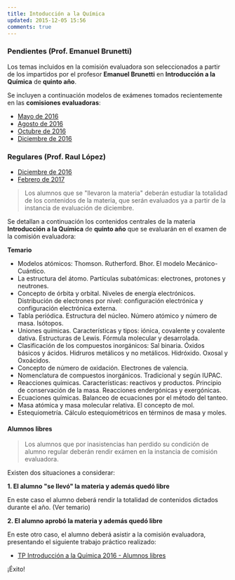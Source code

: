 ```yaml
---
title: Intoducción a la Química
updated: 2015-12-05 15:56
comments: true
---
```


### Pendientes (Prof. Emanuel Brunetti) 

Los temas incluidos en la comisión evaluadora son seleccionados a partir de los impartidos por el profesor **Emanuel Brunetti** en **Introducción a la Química** de **quinto año**. 

Se incluyen a continuación modelos de exámenes tomados recientemente en las **comisiones evaluadoras**: 

* [Mayo de 2016](../docs/sanjose/5iqui/brunetti/2016_05_16_com_eva_int_quimica_brunetti.pdf)
* [Agosto de 2016](../docs/sanjose/5iqui/brunetti/2016_08_01_com_eva_int_quimica_brunetti.pdf)
* [Octubre de 2016](../docs/sanjose/5iqui/brunetti/2016_10_com_eva_int_quimica_brunetti.pdf)
* [Diciembre de 2016](../docs/sanjose/5iqui/brunetti/2016_12_06_com_eva_int_quimica_brunetti.pdf)

### Regulares (Prof. Raul López)

* [Diciembre de 2016](../docs/sanjose/5iqui/lopez/regulares/2016_12_com_eval_int_quimica_5to.pdf)
* [Febrero de 2017](../docs/sanjose/5iqui/lopez/regulares/2017_02_23_com_eval_int_quimica.pdf)


> Los alumnos que se "llevaron la materia" deberán estudiar la totalidad de los contenidos de la materia, que serán evaluados ya a partir de la instancia de evaluación de diciembre. 

Se detallan a continuación los contenidos centrales de la materia **Introducción a la Química** de **quinto año** que se evaluarán en el examen de la comisión evaluadora: 

**Temario**

* Modelos atómicos: Thomson. Rutherford. Bhor. El modelo Mecánico-Cuántico. 
* La estructura del átomo. Partículas subatómicas: electrones, protones y neutrones. 
* Concepto de órbita y orbital. Niveles de energía electrónicos. Distribución de electrones por nivel: configuración electrónica y configuración electrónica externa. 
* Tabla periódica. Estructura del núcleo. Número atómico y número de masa. Isótopos.
* Uniones químicas. Características y tipos: iónica, covalente y covalente dativa. Estructuras de Lewis. Fórmula molecular y desarrolada.
* Clasificación de los compuestos inorgánicos: Sal binaria. Óxidos básicos y ácidos. Hidruros metálicos y no metálicos. Hidróxido. Oxosal y Oxoácidos. 
* Concepto de número de oxidación. Electrones de valencia.
* Nomenclatura de compuestos inorgánicos. Tradicional y según IUPAC. 
* Reacciones químicas. Características: reactivos y productos. Principio de conservación de la masa. Reacciones endergónicas y exergónicas.
* Ecuaciones químicas. Balanceo de ecuaciones por el método del tanteo. 
* Masa atómica y masa molecular relativa. El concepto de mol. 
* Estequiometría. Cálculo estequiométricos en términos de masa y moles. 


#### Alumnos libres

>Los alumnos que por inasistencias han perdido su condición de alumno regular deberán rendir exámen en la instancia de comisión evaluadora. 

Existen dos situaciones a considerar: 

**1. El alumno "se llevó" la materia y además quedó libre**

En este caso el alumno deberá rendir la totalidad de contenidos dictados durante el año. (Ver temario)

**2. El alumno aprobó la materia y además quedó libre**

En este otro caso, el alumno deberá asistir a la comisión evaluadora, presentando el siguiente trabajo práctico realizado: 

* [TP Introducción a la Química 2016 - Alumnos libres](../docs/sanjose/5iqui/lopez/libres/5_iqca_libres_com_eval.pdf)

¡Éxito!
